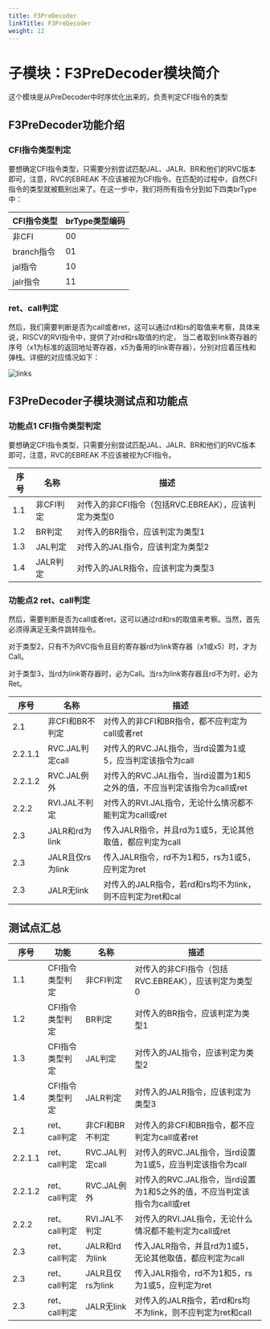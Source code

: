```yaml
---
title: F3PreDecoder
linkTitle: F3PreDecoder
weight: 12
---
```


<div class="ifu-ctx">

# 子模块：F3PreDecoder模块简介

这个模块是从PreDecoder中时序优化出来的，负责判定CFI指令的类型

## F3PreDecoder功能介绍

### CFI指令类型判定

要想确定CFI指令类型，只需要分别尝试匹配JAL、JALR、BR和他们的RVC版本即可，注意，RVC的EBREAK
不应该被视为CFI指令。在匹配的过程中，自然CFI指令的类型就被甄别出来了。在这一步中，我们将所有指令分到如下四类brType中：

| CFI指令类型 | brType类型编码 |
| --- | --- |
| 非CFI | 00 | 
| branch指令 | 01 |
| jal指令 | 10 |
| jalr指令 | 11 |

### ret、call判定

然后，我们需要判断是否为call或者ret，这可以通过rd和rs的取值来考察，具体来说，RISCV的RVI指令中，提供了对rd和rs取值的约定，
当二者取到link寄存器的序号（x1为标准的返回地址寄存器，x5为备用的link寄存器），分别对应着压栈和弹栈。详细的对应情况如下：

![links](linkjal.png)

## F3PreDecoder子模块测试点和功能点

### 功能点1 CFI指令类型判定

要想确定CFI指令类型，只需要分别尝试匹配JAL、JALR、BR和他们的RVC版本即可，注意，RVC的EBREAK
不应该被视为CFI指令。

| 序号 | 名称     | 描述                                 |
|-----|--------|------------------------------------|
| 1\.1| 非CFI判定 | 对传入的非CFI指令（包括RVC\.EBREAK），应该判定为类型0 |
| 1\.2| BR判定   | 对传入的BR指令，应该判定为类型1   |
| 1\.3| JAL判定  | 对传入的JAL指令，应该判定为类型2  |
| 1\.4| JALR判定 | 对传入的JALR指令，应该判定为类型3 |

### 功能点2 ret、call判定

然后，需要判断是否为call或者ret，这可以通过rd和rs的取值来考察。当然，首先必须得满足无条件跳转指令。

对于类型2，只有不为RVC指令且目的寄存器rd为link寄存器（x1或x5）时，才为Call。

对于类型3，当rd为link寄存器时，必为Call。当rs为link寄存器且rd不为时，必为Ret。

| 序号   | 名称               | 描述                                     |
|------|------------------|----------------------------------------|
| 2\.1 | 非CFI和BR不判定       | 对传入的非CFI和BR指令，都不应判定为call或者ret                  |
| 2\.2\.1\.1 | RVC\.JAL判定call | 对传入的RVC\.JAL指令，当rd设置为1或5，应当判定该指令为call          |
| 2\.2\.1\.2 | RVC\.JAL例外    | 对传入的RVC\.JAL指令，当rd设置为1和5之外的值，不应当判定该指令为call或ret |
| 2\.2\.2 | RVI\.JAL不判定   | 对传入的RVI\.JAL指令，无论什么情况都不能判定为call或ret    |
| 2\.3 | JALR和rd为link     | 传入JALR指令，并且rd为1或5，无论其他取值，都应判定为call     |
| 2\.3 | JALR且仅rs为link    | 传入JALR指令，rd不为1和5，rs为1或5，应判定为ret        |
| 2\.3 | JALR无link        | 对传入的JALR指令，若rd和rs均不为link，则不应判定为ret和cal |

## 测试点汇总

| 序号     | 功能            | 名称             | 描述                                 |
|--------|---------------|----------------|------------------------------------|
| 1\.1   | CFI指令类型判定     | 非CFI判定         | 对传入的非CFI指令（包括RVC\.EBREAK），应该判定为类型0 |
| 1\.2   | CFI指令类型判定     | BR判定           | 对传入的BR指令，应该判定为类型1                  |
| 1\.3   | CFI指令类型判定     | JAL判定          | 对传入的JAL指令，应该判定为类型2                             |
| 1\.4   | CFI指令类型判定     | JALR判定         | 对传入的JALR指令，应该判定为类型3                            |
| 2\.1   | ret、call判定    | 非CFI和BR不判定     | 对传入的非CFI和BR指令，都不应判定为call或者ret                  |
| 2\.2\.1\.1 | ret、call判定    | RVC\.JAL判定call | 对传入的RVC\.JAL指令，当rd设置为1或5，应当判定该指令为call          |
| 2\.2\.1\.2 | ret、call判定    | RVC\.JAL例外     | 对传入的RVC\.JAL指令，当rd设置为1和5之外的值，不应当判定该指令为call或ret |
| 2\.2\.2 | ret、call判定    | RVI\.JAL不判定    | 对传入的RVI\.JAL指令，无论什么情况都不能判定为call或ret    |
| 2\.3   | ret、call判定    | JALR和rd为link   | 传入JALR指令，并且rd为1或5，无论其他取值，都应判定为call     |
| 2\.3   | ret、call判定    | JALR且仅rs为link  | 传入JALR指令，rd不为1和5，rs为1或5，应判定为ret        |
| 2\.3   | ret、call判定    | JALR无link      | 对传入的JALR指令，若rd和rs均不为link，则不应判定为ret和call |

</div>